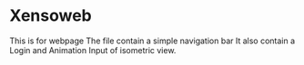 # Xensoweb
This is for webpage
The file contain a simple navigation bar 
It also contain a Login and Animation Input of isometric view.
